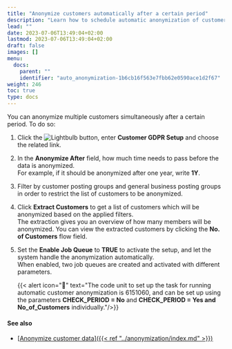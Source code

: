 ```yaml
---
title: "Anonymize customers automatically after a certain period"
description: "Learn how to schedule automatic anonymization of customer data in accordance with GDPR."
lead: ""
date: 2023-07-06T13:49:04+02:00
lastmod: 2023-07-06T13:49:04+02:00
draft: false
images: []
menu:
  docs:
    parent: ""
    identifier: "auto_anonymization-1b6cb16f563e7fbb62e0590ace1d2f67"
weight: 246
toc: true
type: docs
---
```


You can anonymize multiple customers simultaneously after a certain period. To do so:

1. Click the ![Lightbulb](Lightbulb_icon.PNG) button, enter **Customer GDPR Setup** and choose the related link.
2. In the **Anonymize After** field, how much time needs to pass before the data is anonymized.     
   For example, if it should be anonymized after one year, write **1Y**.
3. Filter by customer posting groups and general business posting groups in order to restrict the list of customers to be anonymized. 
4. Click **Extract Customers** to get a list of customers which will be anonymized based on the applied filters.    
   The extraction gives you an overview of how many members will be anonymized. You can view the extracted customers by clicking the **No. of Customers** flow field.
5. Set the **Enable Job Queue** to **TRUE** to activate the setup, and let the system handle the anonymization automatically.      
   When enabled, two job queues are created and activated with different parameters. 

    {{< alert icon="📝" text="The code unit to set up the task for running automatic customer anonymization is 6151060, and can be set up using the parameters <b>CHECK_PERIOD = No</b> and <b>CHECK_PERIOD = Yes and No_of_Customers</b> individually."/>}}

#### See also

- [<ins>Anonymize customer data<ins>]({{< ref "../anonymization/index.md" >}})